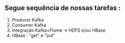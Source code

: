 ## Segue sequência de nossas tarefas :
 1. Producer Kafka
 2. Consumer Kafka
 3. Integração Kafka+Flume -> HDFS e/ou HBase
 4. HBase : "get" e "put"  
